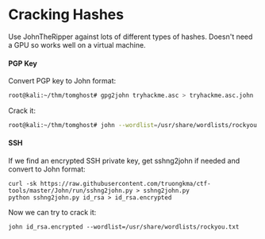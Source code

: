 # Cracking Hashes

Use JohnTheRipper against lots of different types of hashes. Doesn't need a GPU so works well on a virtual machine.

#### PGP Key

Convert PGP key to John format:

```bash
root@kali:~/thm/tomghost# gpg2john tryhackme.asc > tryhackme.asc.john
```

Crack it:

```bash
root@kali:~/thm/tomghost# john --wordlist=/usr/share/wordlists/rockyou.txt tryhackme.asc.john
```

#### SSH

If we find an encrypted SSH private key, get sshng2john if needed and convert to John format:

```
curl -sk https://raw.githubusercontent.com/truongkma/ctf-tools/master/John/run/sshng2john.py > sshng2john.py
python sshng2john.py id_rsa > id_rsa.encrypted
```

Now we can try to crack it:

```
john id_rsa.encrypted --wordlist=/usr/share/wordlists/rockyou.txt
```
